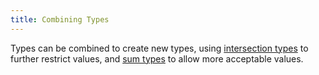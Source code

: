 ```yaml
---
title: Combining Types
---
```


Types can be combined to create new types, using [intersection types](docs::combining-types/intersection)
to further restrict values, and [sum types](docs::combining-types/sum) to allow more acceptable values.
